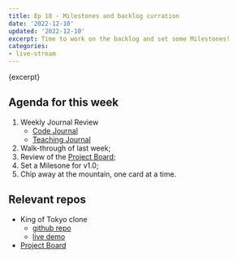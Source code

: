 ```yaml
---
title: Ep 18 - Milestones and backlog curration
date: '2022-12-10'
updated: '2022-12-10'
excerpt: Time to work on the backlog and set some Milestones!
categories: 
- live-stream
---
```

{excerpt}

## Agenda for this week
1. Weekly Journal Review
    - [Code Journal](https://acidtone.github.io/code-journal/)
    - [Teaching Journal](https://acidtone.github.io/teaching-journal/)
2. Walk-through of last week;
3. Review of the [Project Board](https://github.com/orgs/browsertherapy/projects/4/);
4. Set a Milesone for v1.0;
3. Chip away at the mountain, one card at a time.


## Relevant repos
- King of Tokyo clone
    - [github repo](https://github.com/browsertherapy/king-of-tokyo-clone/)
    - [live demo](https://browsertherapy.github.io/king-of-tokyo-clone/)
- [Project Board](https://github.com/orgs/browsertherapy/projects/4/)
